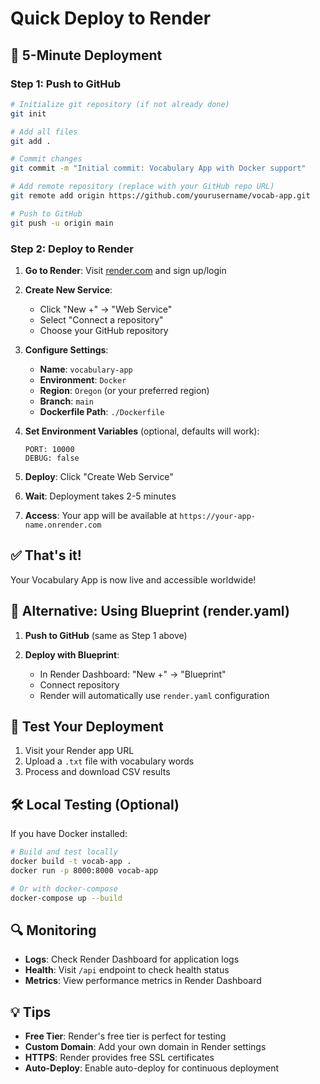# Quick Deploy to Render

## 🚀 5-Minute Deployment

### Step 1: Push to GitHub

```bash
# Initialize git repository (if not already done)
git init

# Add all files
git add .

# Commit changes
git commit -m "Initial commit: Vocabulary App with Docker support"

# Add remote repository (replace with your GitHub repo URL)
git remote add origin https://github.com/yourusername/vocab-app.git

# Push to GitHub
git push -u origin main
```

### Step 2: Deploy to Render

1. **Go to Render**: Visit [render.com](https://render.com) and sign up/login

2. **Create New Service**:
   - Click "New +" → "Web Service"
   - Select "Connect a repository"
   - Choose your GitHub repository

3. **Configure Settings**:
   - **Name**: `vocabulary-app`
   - **Environment**: `Docker`
   - **Region**: `Oregon` (or your preferred region)
   - **Branch**: `main`
   - **Dockerfile Path**: `./Dockerfile`

4. **Set Environment Variables** (optional, defaults will work):
   ```
   PORT: 10000
   DEBUG: false
   ```

5. **Deploy**: Click "Create Web Service"

6. **Wait**: Deployment takes 2-5 minutes

7. **Access**: Your app will be available at `https://your-app-name.onrender.com`

## ✅ That's it!

Your Vocabulary App is now live and accessible worldwide!

## 🔧 Alternative: Using Blueprint (render.yaml)

1. **Push to GitHub** (same as Step 1 above)

2. **Deploy with Blueprint**:
   - In Render Dashboard: "New +" → "Blueprint"
   - Connect repository
   - Render will automatically use `render.yaml` configuration

## 📱 Test Your Deployment

1. Visit your Render app URL
2. Upload a `.txt` file with vocabulary words
3. Process and download CSV results

## 🛠️ Local Testing (Optional)

If you have Docker installed:

```bash
# Build and test locally
docker build -t vocab-app .
docker run -p 8000:8000 vocab-app

# Or with docker-compose
docker-compose up --build
```

## 🔍 Monitoring

- **Logs**: Check Render Dashboard for application logs
- **Health**: Visit `/api` endpoint to check health status
- **Metrics**: View performance metrics in Render Dashboard

## 💡 Tips

- **Free Tier**: Render's free tier is perfect for testing
- **Custom Domain**: Add your own domain in Render settings
- **HTTPS**: Render provides free SSL certificates
- **Auto-Deploy**: Enable auto-deploy for continuous deployment 